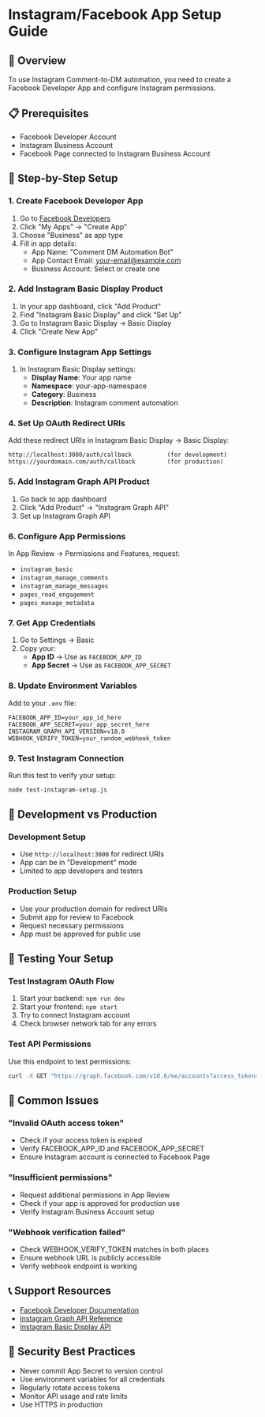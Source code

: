 # Instagram/Facebook App Setup Guide

## 🎯 Overview
To use Instagram Comment-to-DM automation, you need to create a Facebook Developer App and configure Instagram permissions.

## 📋 Prerequisites
- Facebook Developer Account
- Instagram Business Account
- Facebook Page connected to Instagram Business Account

## 🚀 Step-by-Step Setup

### 1. Create Facebook Developer App
1. Go to [Facebook Developers](https://developers.facebook.com/)
2. Click "My Apps" → "Create App"
3. Choose "Business" as app type
4. Fill in app details:
   - App Name: "Comment DM Automation Bot"
   - App Contact Email: your-email@example.com
   - Business Account: Select or create one

### 2. Add Instagram Basic Display Product
1. In your app dashboard, click "Add Product"
2. Find "Instagram Basic Display" and click "Set Up"
3. Go to Instagram Basic Display → Basic Display
4. Click "Create New App"

### 3. Configure Instagram App Settings
1. In Instagram Basic Display settings:
   - **Display Name**: Your app name
   - **Namespace**: your-app-namespace
   - **Category**: Business
   - **Description**: Instagram comment automation

### 4. Set Up OAuth Redirect URIs
Add these redirect URIs in Instagram Basic Display → Basic Display:
```
http://localhost:3000/auth/callback          (for development)
https://yourdomain.com/auth/callback         (for production)
```

### 5. Add Instagram Graph API Product
1. Go back to app dashboard
2. Click "Add Product" → "Instagram Graph API"
3. Set up Instagram Graph API

### 6. Configure App Permissions
In App Review → Permissions and Features, request:
- `instagram_basic`
- `instagram_manage_comments`
- `instagram_manage_messages`
- `pages_read_engagement`
- `pages_manage_metadata`

### 7. Get App Credentials
1. Go to Settings → Basic
2. Copy your:
   - **App ID** → Use as `FACEBOOK_APP_ID`
   - **App Secret** → Use as `FACEBOOK_APP_SECRET`

### 8. Update Environment Variables
Add to your `.env` file:
```env
FACEBOOK_APP_ID=your_app_id_here
FACEBOOK_APP_SECRET=your_app_secret_here
INSTAGRAM_GRAPH_API_VERSION=v18.0
WEBHOOK_VERIFY_TOKEN=your_random_webhook_token
```

### 9. Test Instagram Connection
Run this test to verify your setup:
```bash
node test-instagram-setup.js
```

## 🔧 Development vs Production

### Development Setup
- Use `http://localhost:3000` for redirect URIs
- App can be in "Development" mode
- Limited to app developers and testers

### Production Setup
- Use your production domain for redirect URIs
- Submit app for review to Facebook
- Request necessary permissions
- App must be approved for public use

## 🧪 Testing Your Setup

### Test Instagram OAuth Flow
1. Start your backend: `npm run dev`
2. Start your frontend: `npm start`
3. Try to connect Instagram account
4. Check browser network tab for any errors

### Test API Permissions
Use this endpoint to test permissions:
```bash
curl -X GET "https://graph.facebook.com/v18.0/me/accounts?access_token=YOUR_ACCESS_TOKEN"
```

## 🚨 Common Issues

### "Invalid OAuth access token"
- Check if your access token is expired
- Verify FACEBOOK_APP_ID and FACEBOOK_APP_SECRET
- Ensure Instagram account is connected to Facebook Page

### "Insufficient permissions"
- Request additional permissions in App Review
- Check if your app is approved for production use
- Verify Instagram Business Account setup

### "Webhook verification failed"
- Check WEBHOOK_VERIFY_TOKEN matches in both places
- Ensure webhook URL is publicly accessible
- Verify webhook endpoint is working

## 📞 Support Resources
- [Facebook Developer Documentation](https://developers.facebook.com/docs/)
- [Instagram Graph API Reference](https://developers.facebook.com/docs/instagram-api/)
- [Instagram Basic Display API](https://developers.facebook.com/docs/instagram-basic-display-api/)

## 🔐 Security Best Practices
- Never commit App Secret to version control
- Use environment variables for all credentials
- Regularly rotate access tokens
- Monitor API usage and rate limits
- Use HTTPS in production